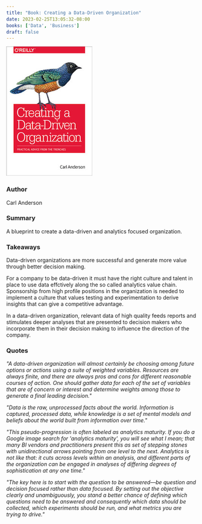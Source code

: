 ```yaml
---
title: "Book: Creating a Data-Driven Organization"
date: 2023-02-25T13:05:32-08:00
books: ['Data', 'Business']
draft: false 
---
```


![Data-Driven organization](img/book_cover_data_driven_organization.jpg)

### Author

Carl Anderson

### Summary

A blueprint to create a data-driven and analytics focused organization.

### Takeaways

Data-driven organizations are more successful and generate more value through better decision making.

For a company to be data-driven it must have the right culture and talent in place to use data effctively along the so called analytics value chain. Sponsorship from high profile positions in the organization is needed to implement a culture that values testing and experimentation to derive insights that can give a competitive advantage.

In a data-driven organization, relevant data of high quality feeds reports and stimulates deeper analyses that are presented to decision makers who incorporate them in their 
decision making to influence the direction of the company. 

### Quotes

*"A data-driven organization will almost certainly be choosing among future options or actions using a suite of weighted variables. Resources are always finite, and there are always pros and cons for different reasonable courses of action. One should gather data for each of the set of variables that are of concern or interest and determine weights among those to generate a final leading decision."*

*"Data is the raw, unprocessed facts about the world. Information is captured, processed data, while knowledge is a set of mental models and beliefs about the world built from information over time."*

*"This pseudo-progression is often labeled as analytics maturity. If you do a Google image search for 'analytics maturity', you will see what I mean; that many BI vendors and practitioners present this as set of stepping stones with unidirectional arrows pointing from one level to the next. Analytics is not like that: it cuts across levels within an analysis, and different parts of the organization can be engaged in analyses of differing degrees of sophistication at any one time."*

*"The key here is to start with the question to be answered—be question and decision focused rather than data focused. By setting out the objective clearly and unambiguously, you stand a better chance of defining which questions need to be answered and consequently which data should be collected, which experiments should be run, and what metrics you are trying to drive."*

